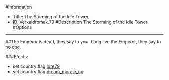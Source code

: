 #Information
 - Title: The Storming of the Idle Tower
 - ID: verkaldromak.79
#Description
The Storming of the Idle Tower
#Options

___
##The Emperor is dead, they say to you. Long live the Emperor, they say to no one.

###Efects:<ul><li>set country flag [lore79](../flags/lore79.md)</li><li>set country flag [dream_morale_up](../flags/dream_morale_up.md)</li></ul>
